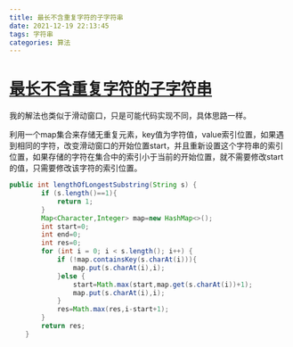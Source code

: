 ```yaml
---
title: 最长不含重复字符的子字符串
date: 2021-12-19 22:13:45
tags: 字符串
categories: 算法  
---
```


 

# [最长不含重复字符的子字符串](https://leetcode-cn.com/problems/zui-chang-bu-han-zhong-fu-zi-fu-de-zi-zi-fu-chuan-lcof/)





我的解法也类似于滑动窗口，只是可能代码实现不同，具体思路一样。

利用一个map集合来存储无重复元素，key值为字符值，value索引位置，如果遇到相同的字符，改变滑动窗口的开始位置start，并且重新设置这个字符串的索引位置，如果存储的字符在集合中的索引小于当前的开始位置，就不需要修改start的值，只需要修改该字符的索引位置。

```java
public int lengthOfLongestSubstring(String s) {
        if (s.length()==1){
            return 1;
        }
        Map<Character,Integer> map=new HashMap<>();
        int start=0;
        int end=0;
        int res=0;
        for (int i = 0; i < s.length(); i++) {
            if (!map.containsKey(s.charAt(i))){
                map.put(s.charAt(i),i);
            }else {
                start=Math.max(start,map.get(s.charAt(i))+1);
                map.put(s.charAt(i),i);
            }
            res=Math.max(res,i-start+1);
        }
        return res;
    }
```

